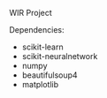 WIR Project

Dependencies:
 - scikit-learn
 - scikit-neuralnetwork
 - numpy
 - beautifulsoup4
 - matplotlib
